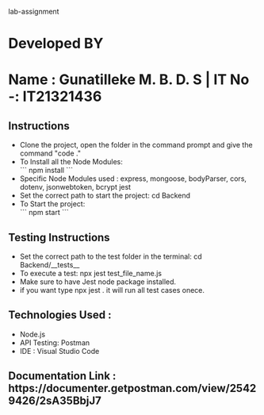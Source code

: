lab-assignment 

# Developed BY 

# Name : Gunatilleke M. B. D. S | IT No -: IT21321436
 
<h2>Instructions</h2>
<ul>
  <li>Clone the project, open the folder in the command prompt and give the command "code ."</li>
  <li>To Install all the Node Modules: </li>
  ``` npm install ```
  <li>Specific Node Modules used : express, mongoose, bodyParser, cors, dotenv, jsonwebtoken, bcrypt jest</li>
  <li>Set the correct path to start the project: cd Backend</li>
  <li>To Start the project: </li>
  ``` npm start ```
</ul>
 
<h2>Testing Instructions</h2>
<ul>
  <li>Set the correct path to the test folder in the terminal: cd Backend/__tests__</li>
  <li>To execute a test: npx jest test_file_name.js </li>
  <li>Make sure to have Jest node package installed.</li>
  <li>if you want type npx jest . it will run all test cases onece.</li>
</ul>
 
<h2>Technologies Used :</h2>
<ul>
  <li>Node.js</li>
  <li>API Testing: Postman</li>
  <li>IDE : Visual Studio Code</li>
</ul>
<h2>Documentation Link : https://documenter.getpostman.com/view/25429426/2sA35BbjJ7</h2>
